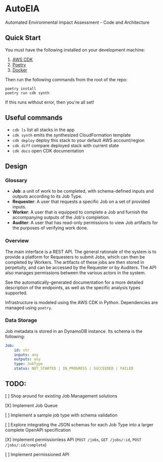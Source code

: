 # AutoEIA

Automated Environmental Impact Assessment - Code and Architecture

## Quick Start

You must have the following installed on your development machine:

1. [AWS CDK](https://github.com/aws/aws-cdk)
1. [Poetry](https://python-poetry.org/docs/)
1. [Docker](https://docs.docker.com/desktop/install/mac-install/)

Then run the following commands from the root of the repo:

```
poetry install
poetry run cdk synth
```

If this runs without error, then you're all set!

## Useful commands

- `cdk ls` list all stacks in the app
- `cdk synth` emits the synthesized CloudFormation template
- `cdk deploy` deploy this stack to your default AWS account/region
- `cdk diff` compare deployed stack with current state
- `cdk docs` open CDK documentation

## Design

### Glossary

- **Job**: a unit of work to be completed, with schema-defined inputs and
  outputs according to its Job Type.
- **Requester**: A user that requests a specific Job on a set of provided
  inputs.
- **Worker**: A user that is equipped to complete a Job and furnish the
  accompanying outputs of the Job's completion.
- **Auditer**: A user that has read-only permissions to view Job artifacts for
  the purposes of verifying work done.

### Overview

The main interface is a REST API. The general rationale of the system is to
provide a platform for Requesters to submit Jobs, which can then be completed by
Workers. The artifacts of these jobs are then stored in perpetuity, and can be
accessed by the Requester or by Auditers. The API also manages permissions
between the various actors in the system.

See the automatically-generated documentation for a more detailed description of
the endpoints, as well as the specific analysis types supported.

Infrastructure is modeled using the AWS CDK in Python. Dependencies are managed
using `poetry`.

### Data Storage

Job metadata is stored in an DynamoDB instance. Its schema is the following:

```yaml
Job:
    id: str
    inputs: any
    outputs: any
    type: JobType
    status: NOT_STARTED | IN_PROGRESS | SUCCEEDED | FAILED
```

## TODO:

[ ] Shop around for existing Job Management solutions

[X] Implement Job Queue

[ ] Implement a sample job type with schema validation

[ ] Explore integrating the JSON schemas for each Job Type into a larger
complete OpenAPI specification

[X] Implement permissionless API (`POST /jobs`, `GET /jobs/:id`,
`POST /jobs/:id/complete`)

[ ] Implement permissioned API
